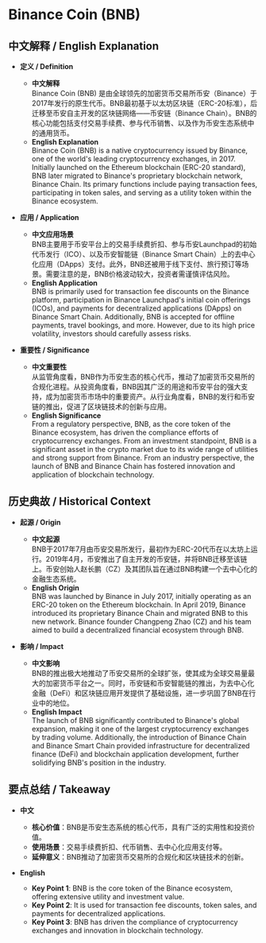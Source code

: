 # Binance Coin (BNB)

## 中文解释 / English Explanation

* **定义 / Definition**  
  - **中文解释**  
    Binance Coin (BNB) 是由全球领先的加密货币交易所币安（Binance）于2017年发行的原生代币。BNB最初基于以太坊区块链（ERC-20标准），后迁移至币安自主开发的区块链网络——币安链（Binance Chain）。BNB的核心功能包括支付交易手续费、参与代币销售、以及作为币安生态系统中的通用货币。  
  - **English Explanation**  
    Binance Coin (BNB) is a native cryptocurrency issued by Binance, one of the world's leading cryptocurrency exchanges, in 2017. Initially launched on the Ethereum blockchain (ERC-20 standard), BNB later migrated to Binance's proprietary blockchain network, Binance Chain. Its primary functions include paying transaction fees, participating in token sales, and serving as a utility token within the Binance ecosystem.

* **应用 / Application**  
  - **中文应用场景**  
    BNB主要用于币安平台上的交易手续费折扣、参与币安Launchpad的初始代币发行（ICO）、以及币安智能链（Binance Smart Chain）上的去中心化应用（DApps）支付。此外，BNB还被用于线下支付、旅行预订等场景。需要注意的是，BNB价格波动较大，投资者需谨慎评估风险。  
  - **English Application**  
    BNB is primarily used for transaction fee discounts on the Binance platform, participation in Binance Launchpad's initial coin offerings (ICOs), and payments for decentralized applications (DApps) on Binance Smart Chain. Additionally, BNB is accepted for offline payments, travel bookings, and more. However, due to its high price volatility, investors should carefully assess risks.

* **重要性 / Significance**  
  - **中文重要性**  
    从监管角度看，BNB作为币安生态的核心代币，推动了加密货币交易所的合规化进程。从投资角度看，BNB因其广泛的用途和币安平台的强大支持，成为加密货币市场中的重要资产。从行业角度看，BNB的发行和币安链的推出，促进了区块链技术的创新与应用。  
  - **English Significance**  
    From a regulatory perspective, BNB, as the core token of the Binance ecosystem, has driven the compliance efforts of cryptocurrency exchanges. From an investment standpoint, BNB is a significant asset in the crypto market due to its wide range of utilities and strong support from Binance. From an industry perspective, the launch of BNB and Binance Chain has fostered innovation and application of blockchain technology.

## 历史典故 / Historical Context

* **起源 / Origin**  
  - **中文起源**  
    BNB于2017年7月由币安交易所发行，最初作为ERC-20代币在以太坊上运行。2019年4月，币安推出了自主开发的币安链，并将BNB迁移至该链上。币安创始人赵长鹏（CZ）及其团队旨在通过BNB构建一个去中心化的金融生态系统。  
  - **English Origin**  
    BNB was launched by Binance in July 2017, initially operating as an ERC-20 token on the Ethereum blockchain. In April 2019, Binance introduced its proprietary Binance Chain and migrated BNB to this new network. Binance founder Changpeng Zhao (CZ) and his team aimed to build a decentralized financial ecosystem through BNB.

* **影响 / Impact**  
  - **中文影响**  
    BNB的推出极大地推动了币安交易所的全球扩张，使其成为全球交易量最大的加密货币平台之一。同时，币安链和币安智能链的推出，为去中心化金融（DeFi）和区块链应用开发提供了基础设施，进一步巩固了BNB在行业中的地位。  
  - **English Impact**  
    The launch of BNB significantly contributed to Binance's global expansion, making it one of the largest cryptocurrency exchanges by trading volume. Additionally, the introduction of Binance Chain and Binance Smart Chain provided infrastructure for decentralized finance (DeFi) and blockchain application development, further solidifying BNB's position in the industry.

## 要点总结 / Takeaway

* **中文**  
  - **核心价值**：BNB是币安生态系统的核心代币，具有广泛的实用性和投资价值。  
  - **使用场景**：交易手续费折扣、代币销售、去中心化应用支付等。  
  - **延伸意义**：BNB推动了加密货币交易所的合规化和区块链技术的创新。  

* **English**  
  - **Key Point 1**: BNB is the core token of the Binance ecosystem, offering extensive utility and investment value.  
  - **Key Point 2**: It is used for transaction fee discounts, token sales, and payments for decentralized applications.  
  - **Key Point 3**: BNB has driven the compliance of cryptocurrency exchanges and innovation in blockchain technology.